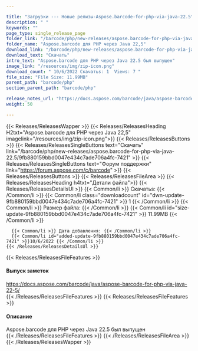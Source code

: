 ```yaml
---

title: "Загрузки --- Новые релизы-Aspose.barcode-for-php-via-java-22.5"
description: " "
keywords: ""
page_type: single_release_page
folder_link: "/barcode/php/new-releases/aspose.barcode-for-php-via-java-22.5/"
folder_name: "Aspose.barcode для PHP через Java 22,5"
download_link: "/barcode/php/new-releases/aspose.barcode-for-php-via-java-22.5/9fb880159bbd0047e434c7ade706a4fc-7421"
download_text: "Скачать"
intro_text: "Aspose.barcode для PHP через Java 22.5 был выпущен"
image_link: "/resources/img/zip-icon.png"
download_count: " 10/6/2022 Скачатьs: 1  Views: 7 "
file_size: "File Size: 11.99MB"
parent_path: "barcode/php"
section_parent_path: "barcode/php"

release_notes_url: "https://docs.aspose.com/barcode/java/aspose-barcode-for-php-via-java-22-5/"
weight: 50

---
```


{{< Releases/ReleasesWapper >}}
  {{< Releases/ReleasesHeading H2txt="Aspose.barcode для PHP через Java 22,5" imagelink="/resources/img/zip-icon.png">}}
  {{< Releases/ReleasesButtons >}}
    {{< Releases/ReleasesSingleButtons text="Скачать" link="/barcode/php/new-releases/aspose.barcode-for-php-via-java-22.5/9fb880159bbd0047e434c7ade706a4fc-7421" >}}
    {{< Releases/ReleasesSingleButtons text="Форум поддержки" link="https://forum.aspose.com/c/barcode" >}}
  {{< Releases/ReleasesButtons >}}
  {{< Releases/ReleasesFileArea >}}
    {{< Releases/ReleasesHeading h4txt="Детали файла">}}
    {{< Releases/ReleasesDetailsUl >}}
      {{< Common/li >}} Скачатьs: {{< /Common/li >}}
      {{< Common/li class="downloadcount" id="dwn-update-9fb880159bbd0047e434c7ade706a4fc-7421" >}} 1 {{< /Common/li >}}
      {{< Common/li >}} Размер файла: {{< /Common/li >}}
      {{< Common/li id="size-update-9fb880159bbd0047e434c7ade706a4fc-7421" >}} 11.99MB {{< /Common/li >}}

      {{< Common/li >}} Дата добавления: {{< /Common/li >}}
      {{< Common/li id="added-update-9fb880159bbd0047e434c7ade706a4fc-7421" >}}10/6/2022 {{< /Common/li >}}
    {{< /Releases/ReleasesDetailsUl >}}

  {{< Releases/ReleasesFileFeatures >}}
      <h4>Выпуск заметок</h4><div><a href='https://docs.aspose.com/barcode/java/aspose-barcode-for-php-via-java-22-5/'>https://docs.aspose.com/barcode/java/aspose-barcode-for-php-via-java-22-5/</a></div>
  {{< /Releases/ReleasesFileFeatures >}}
  {{< Releases/ReleasesFileFeatures >}}
      <h4>Описание</h4><div class="HTMLDescription">Aspose.barcode для PHP через Java 22.5 был выпущен</div>
  {{< /Releases/ReleasesFileFeatures >}}
 {{< /Releases/ReleasesFileArea >}}
{{< /Releases/ReleasesWapper >}}


